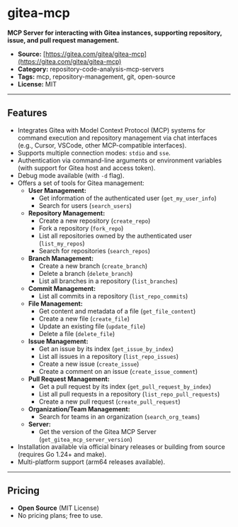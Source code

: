 # gitea-mcp

**MCP Server for interacting with Gitea instances, supporting repository, issue, and pull request management.**

- **Source:** [https://gitea.com/gitea/gitea-mcp](https://gitea.com/gitea/gitea-mcp)
- **Category:** repository-code-analysis-mcp-servers
- **Tags:** mcp, repository-management, git, open-source
- **License:** MIT

---

## Features
- Integrates Gitea with Model Context Protocol (MCP) systems for command execution and repository management via chat interfaces (e.g., Cursor, VSCode, other MCP-compatible interfaces).
- Supports multiple connection modes: `stdio` and `sse`.
- Authentication via command-line arguments or environment variables (with support for Gitea host and access token).
- Debug mode available (with `-d` flag).
- Offers a set of tools for Gitea management:
  - **User Management:**
    - Get information of the authenticated user (`get_my_user_info`)
    - Search for users (`search_users`)
  - **Repository Management:**
    - Create a new repository (`create_repo`)
    - Fork a repository (`fork_repo`)
    - List all repositories owned by the authenticated user (`list_my_repos`)
    - Search for repositories (`search_repos`)
  - **Branch Management:**
    - Create a new branch (`create_branch`)
    - Delete a branch (`delete_branch`)
    - List all branches in a repository (`list_branches`)
  - **Commit Management:**
    - List all commits in a repository (`list_repo_commits`)
  - **File Management:**
    - Get content and metadata of a file (`get_file_content`)
    - Create a new file (`create_file`)
    - Update an existing file (`update_file`)
    - Delete a file (`delete_file`)
  - **Issue Management:**
    - Get an issue by its index (`get_issue_by_index`)
    - List all issues in a repository (`list_repo_issues`)
    - Create a new issue (`create_issue`)
    - Create a comment on an issue (`create_issue_comment`)
  - **Pull Request Management:**
    - Get a pull request by its index (`get_pull_request_by_index`)
    - List all pull requests in a repository (`list_repo_pull_requests`)
    - Create a new pull request (`create_pull_request`)
  - **Organization/Team Management:**
    - Search for teams in an organization (`search_org_teams`)
  - **Server:**
    - Get the version of the Gitea MCP Server (`get_gitea_mcp_server_version`)
- Installation available via official binary releases or building from source (requires Go 1.24+ and make).
- Multi-platform support (arm64 releases available).

---

## Pricing
- **Open Source** (MIT License)
- No pricing plans; free to use.
